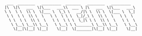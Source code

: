
     ___  ________   _________  _______   ________   _________
    |\  \|\   ___  \|\___   ___\\  ___ \ |\   ___  \|\___   ___\
    \ \  \ \  \\ \  \|___ \  \_\ \   __/|\ \  \\ \  \|___ \  \_|
     \ \  \ \  \\ \  \   \ \  \ \ \  \_|/_\ \  \\ \  \   \ \  \
      \ \  \ \  \\ \  \   \ \  \ \ \  \_|\ \ \  \\ \  \   \ \  \
       \ \__\ \__\\ \__\   \ \__\ \ \_______\ \__\\ \__\   \ \__\
        \|__|\|__| \|__|    \|__|  \|_______|\|__| \|__|    \|__|

